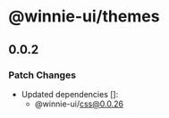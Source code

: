 # @winnie-ui/themes

## 0.0.2

### Patch Changes

- Updated dependencies []:
  - @winnie-ui/css@0.0.26
